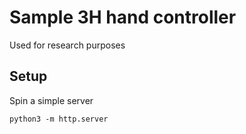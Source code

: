 # Sample 3H hand controller 

Used for research purposes


## Setup

Spin a simple server

```
python3 -m http.server
```